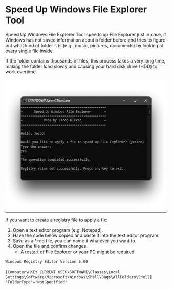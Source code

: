# Speed Up Windows File Explorer Tool

<p>Speed Up Windows File Explorer Tool speeds up File Explorer just in case, if Windows has not saved information about a folder before and tries to figure out what kind of folder it is (e.g., music, pictures, documents) by looking at every single file inside.</p>
<p>If the folder contains thousands of files, this process takes a very long time, making the folder load slowly and causing your hard disk drive (HDD) to work overtime.</p>
<img src="files/screenshot.png" height="400px" />
<hr>

If you want to create a registry file to apply a fix:
<ol>
  <li>Open a text editor program (e.g. Notepad).</li>
  <li>Have the code below copied and paste it into the text editor program.</li>
  <li>Save as a *.reg file, you can name it whatever you want to.</li>
  <li>Open the file and confirm changes.
    <ul>
      <li>A restart of File Explorer or your PC might be required.</li>
    </ul>
  </li>
</ol>

```
Windows Registry Editor Version 5.00

[Computer\HKEY_CURRENT_USER\SOFTWARE\Classes\Local Settings\Software\Microsoft\Windows\Shell\Bags\AllFolders\Shell]
"FolderType"="NotSpecified"
```

